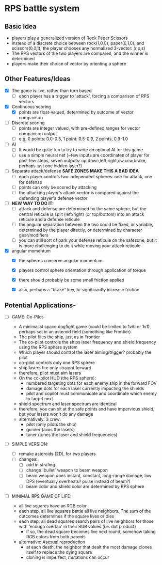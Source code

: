 # RPS battle system



## Basic Idea
- players play a generalized version of Rock Paper Scissors
- instead of a discrete choice between rock(1,0,0), paper(0,1,0), and scissors(0,0,1), the player chooses any normalized 3-vector: (r,p,s)
- The RPS vectors of the two players are compared, and the winner is determined
- players make their choice of vector by orienting a sphere



## Other Features/Ideas
- [X] The game is live, rather than turn based
	- [ ] each player has a trigger to 'attack', forcing a comparison of RPS vectors
- [X] Continuous scoring
	- [X] points are float-valued, determined by outcome of vector comparison
- [ ] Discrete scoring
	- [ ] points are integer valued, with pre-defined ranges for vector comparison output
	- [ ] e.g. 0 points: 0.0-0.5, 1 point: 0.5-0.9, 2 points, 0.9-1.0
- [ ] AI
	- [ ] It would be quite fun to try to write an optimal AI for this game
	- [ ] use a simple neural net (~few inputs are coordinates of player for past few steps, seven outputs: up,down,left,right,cw,ccw,brake, perhaps just one hidden layer?)
- [ ] Separate attack/defense  **SAFE ZONES MAKE THIS A BAD IDEA**
	- [ ] each player controls two independent spheres: one for attack, one for defense
	- [ ] points can only be scored by attacking
	- [ ] the attacking player's attack vector is compared against the defending player's defense vector
- [ ] **NEW WAY TO DO IT:**
	- [ ] attack and defense are determined by the same sphere, but the central reticule is split (left/right) (or top/bottom)
			into an attack reticule and a defense reticule
	- [ ] the angular separation between the two could be fixed, or variable, determined by the player directly, or determined by character gear/modifiers
	- [ ] you can still sort of park your defense reticule on the safezone, but it is more challenging to do it while moving your attack reticule
- [X] angular momentum
	- [X] the spheres conserve angular momentum
	- [X] players control sphere orientation through application of torque
	- [X] there should probably be some small friction applied
	- [X] also, perhaps a "brake" key, to significantly increase friction



## Potential Applications-
- [ ] GAME: Co-Pilot-
	- A minimalist space dogfight game (could be limited to 1vAI or 1v1), perhaps set in an asteroid field (something like Frontier)
	- The pilot flies the ship, just as in Frontier
	- The co-pilot controls the ships laser frequency and shield frequency using the RPS sphere system
	- Which player should control the laser aiming/trigger? probably the pilot
	- co-pilot controls only one RPS sphere
	- ship lasers fire only straight forward
	- therefore, pilot must aim lasers
	- On the co-pilot HUD (the RPS sphere):
		- numbered targeting dots for each enemy ship in the forward FOV
		- damage dots for each laser currently impacting the shields
		- pilot and copilot must communicate and coordinate which enemy to target next
	- shield spectrum and laser spectrum are identical
	- therefore, you can sit at the safe points and have impervious shield, but your lasers won't do any damage
	- alternatively: 3 crew:
		- pilot (only pilots the ship)
		- gunner (aims the lasers)
		- tuner (tunes the laser and shield frequencies)

- [ ] SIMPLE VERSION:
	- [ ] remake asteroids (2D), for two players
	- [ ] changes:
		- [ ] add in strafing
		- [ ] change 'bullet' weapon to beam weapon
		- [ ] beam weapon does instant, constant, long-range damage, low DPS (eventually overheats? pulse instead of beam?)
		- [ ] beam color and shield color are determined by RPS sphere

- [ ] MINIMAL RPS GAME OF LIFE:
	- all live squares have an RGB color
	- each step, all live squares battle all live neighbors. The sum of the outcomes determines if the square lives or dies
	- each step, all dead squares search pairs of live neighbors for those with 'enough overlap' in their RGB values (i.e. dot product)
		- if so, the dead square becomes live next round, somehow taking RGB colors from both parents
	- alternative: Asexual reproduction
		- at each death, the neighbor that dealt the most damage clones itself to replace the dying square
		- cloning is imperfect, mutations can occur

